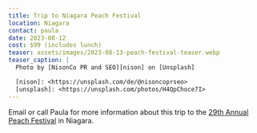 ```yaml
---
title: Trip to Niagara Peach Festival
location: Niagara
contact: paula
date: 2023-08-12
cost: $99 (includes lunch)
teaser: assets/images/2023-08-13-peach-festival-teaser.webp
teaser_caption: |
  Photo by [NisonCo PR and SEO][nison] on [Unsplash]

  [nison]: <https://unsplash.com/de/@nisoncoprseo>
  [unsplash]: <https://unsplash.com/photos/H4QpChoce7I>
---
```


Email or call Paula for more information about this trip to the [29th Annual
Peach Festival][apf] in Niagara.

[apf]: <https://www.visitniagaracanada.com/events/29th-annual-peach-festival/>

